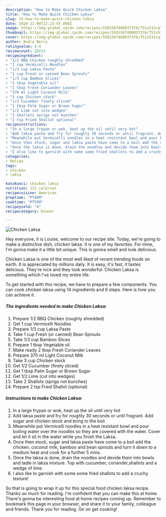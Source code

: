 ```yaml
---
description: "How to Make Quick Chicken Laksa"
title: "How to Make Quick Chicken Laksa"
slug: 25-how-to-make-quick-chicken-laksa
date: 2020-11-08T22:23:07.898Z
image: https://img-global.cpcdn.com/recipes/5581567480037376/751x532cq70/chicken-laksa-recipe-main-photo.jpg
thumbnail: https://img-global.cpcdn.com/recipes/5581567480037376/751x532cq70/chicken-laksa-recipe-main-photo.jpg
cover: https://img-global.cpcdn.com/recipes/5581567480037376/751x532cq70/chicken-laksa-recipe-main-photo.jpg
author: Andre Berry
ratingvalue: 4.4
reviewcount: 28213
recipeingredient:
- "1/2 BBQ Chicken roughly shredded"
- "1 cup Vermicelli Noodles"
- "1/3 cup Laksa Paste"
- "1 cup Fresh or canned Bean Sprouts"
- "1/3 cup Bamboo Slices"
- "1 tbsp Vegetable oil"
- "2 tbsp Fresh Coriander Leaves"
- "370 ml Light Coconut Milk"
- "3 cup Chicken stock"
- "1/2 Cucumber finely sliced"
- "1 tbsp Palm Sugar or Brown Sugar"
- "1/2 Lime cut into wedges"
- "2 Shallots sprigs not bunches"
- "2 tsp Fried Shallot optional"
recipeinstructions:
- "In a large frypan or wok, heat up the oil until very hot"
- "Add laksa paste and fry for roughly 30 seconds or until fragrant. Add sugar and chicken stock and bring to the boil."
- "Meanwhile put Vermicelli noodles in a heat resistant bowl and pour boiling water over the noodles so they are covered with the water. Cover and let it sit in the water while you finish the Laksa."
- "Once then stock, sugar and laksa paste have come to a boil add the chicken, coconut milk, bamboo and bean sprouts and turn it down to a medium heat and cook for a further 5 mins."
- "Once the laksa is done, drain the noodles and devide them into bowls and ladle in laksa mixture. Top with cucumber, coriander,shallots and a wedge of lime."
- "I also like to garnish with some some fried shallots to add a cruchy texture!"
categories:
- Recipe
tags:
- chicken
- laksa

katakunci: chicken laksa 
nutrition: 111 calories
recipecuisine: American
preptime: "PT40M"
cooktime: "PT55M"
recipeyield: "4"
recipecategory: Dinner

---
```



![Chicken Laksa](https://img-global.cpcdn.com/recipes/5581567480037376/751x532cq70/chicken-laksa-recipe-main-photo.jpg)

Hey everyone, it is Louise, welcome to our recipe site. Today, we're going to make a distinctive dish, chicken laksa. It is one of my favorites. For mine, I'm gonna make it a little bit unique. This is gonna smell and look delicious.

Chicken Laksa is one of the most well liked of recent trending foods on earth. It is appreciated by millions daily. It is easy, it's fast, it tastes delicious. They're nice and they look wonderful. Chicken Laksa is something which I've loved my entire life.




To get started with this recipe, we have to prepare a few components. You can cook chicken laksa using 14 ingredients and 6 steps. Here is how you can achieve it.

<!--inarticleads1-->

##### The ingredients needed to make Chicken Laksa:

1. Prepare 1/2 BBQ Chicken (roughly shredded)
1. Get 1 cup Vermicelli Noodles
1. Prepare 1/3 cup Laksa Paste
1. Take 1 cup Fresh (or canned) Bean Sprouts
1. Take 1/3 cup Bamboo Slices
1. Prepare 1 tbsp Vegetable oil
1. Make ready 2 tbsp Fresh Coriander Leaves
1. Prepare 370 ml Light Coconut Milk
1. Take 3 cup Chicken stock
1. Get 1/2 Cucumber (finely sliced)
1. Get 1 tbsp Palm Sugar or Brown Sugar
1. Get 1/2 Lime (cut into wedges)
1. Take 2 Shallots (sprigs not bunches)
1. Prepare 2 tsp Fried Shallot (optional)




<!--inarticleads2-->

##### Instructions to make Chicken Laksa:

1. In a large frypan or wok, heat up the oil until very hot
1. Add laksa paste and fry for roughly 30 seconds or until fragrant. Add sugar and chicken stock and bring to the boil.
1. Meanwhile put Vermicelli noodles in a heat resistant bowl and pour boiling water over the noodles so they are covered with the water. Cover and let it sit in the water while you finish the Laksa.
1. Once then stock, sugar and laksa paste have come to a boil add the chicken, coconut milk, bamboo and bean sprouts and turn it down to a medium heat and cook for a further 5 mins.
1. Once the laksa is done, drain the noodles and devide them into bowls and ladle in laksa mixture. Top with cucumber, coriander,shallots and a wedge of lime.
1. I also like to garnish with some some fried shallots to add a cruchy texture!




So that is going to wrap it up for this special food chicken laksa recipe. Thanks so much for reading. I'm confident that you can make this at home. There's gonna be interesting food at home recipes coming up. Remember to bookmark this page in your browser, and share it to your family, colleague and friends. Thank you for reading. Go on get cooking!
